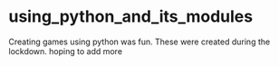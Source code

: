 # using_python_and_its_modules
Creating games using python was fun.
These were created during the lockdown.
hoping to add more
